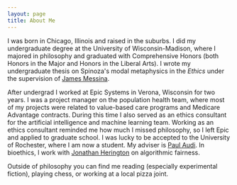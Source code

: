 ```yaml
---
layout: page
title: About Me
---
```


I was born in Chicago, Illinois and raised in the suburbs. I did my undergraduate degree at the University of Wisconsin-Madison, where I majored in philosophy and graduated with Comprehensive Honors (both Honors in the Major and Honors in the Liberal Arts). I wrote my undergraduate thesis on Spinoza's modal metaphysics in the *Ethics* under the supervision of [James Messina](https://sites.google.com/a/wisc.edu/james-messina).

After undergrad I worked at Epic Systems in Verona, Wisconsin for two years. I was a project manager on the population health team, where most of my projects were related to value-based care programs and Medicare Advantage contracts. During this time I also served as an ethics consultant for the artificial intelligence and machine learning team. Working as an ethics consultant reminded me how much I missed philosophy, so I left Epic and applied to graduate school. I was lucky to be accepted to the University of Rochester, where I am now a student. My adviser is [Paul Audi](https://www.sas.rochester.edu/phl/people/faculty/audi_paul/index.html). In bioethics, I work with [Jonathan Herington](https://jherington.com/index.php) on algorithmic fairness.

Outside of philosophy you can find me reading (especially experimental fiction), playing chess, or working at a local pizza joint. 